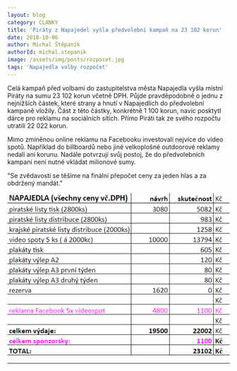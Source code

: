 ```yaml
---
layout: blog
category: CLANKY
title: 'Piráty z Napajedel vyšla předvolební kampaň na 23 102 korun'
date: 2018-10-06
author: Michal Štěpaník 
authorId: michal.stepanik
image: /assets/img/posts/rozpocet.jpg
tags: 'Napajedla volby rozpočet'
---
```

Celá kampaň před volbami do zastupitelstva města Napajedla vyšla místní Piráty na sumu 23 102 korun včetně DPH. Půjde pravděpodobně o jednu z nejnižších částek, které strany a hnutí v Napajedlích do předvolební kampaně vložily. Část z této částky, konkrétně 1 100 korun, navíc posktytl dárce pro reklamu na sociálních sítích. Přímo Piráti tak ze svého rozpočtu utratili 22 022 korun.

Mimo zmíněnou online reklamu na Facebooku investovali nejvíce do video spotů. Například do billboardů nebo jiné velkoplošné outdoorové reklamy nedali ani korunu. Nadále potvrzují svůj postoj, že do předvolebních kampaní není nutné vkládat milionové sumy.

"Se zvědavostí se těšíme na finální přepočet ceny za jeden hlas a za obdržený mandát."

![rozpocet2018](https://raw.githubusercontent.com/pirati-web/napajedla.pirati.cz/master/assets/img/miscellaneous/rozpocet.png "Rozpočet kampaně 2018 - Piráti Napajedla")

- - -
